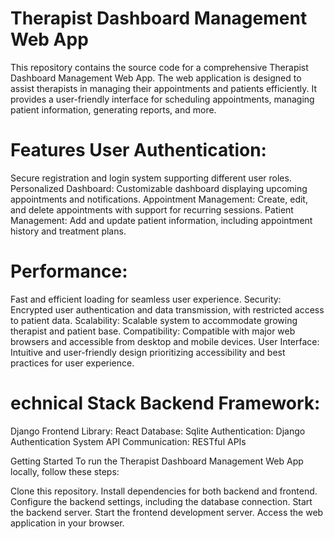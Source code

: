 
#   Therapist Dashboard Management Web App
 This repository contains the source code for a comprehensive Therapist Dashboard Management Web App. The web application is designed to assist therapists in managing their appointments and patients efficiently. It provides a user-friendly interface for scheduling appointments, managing patient information, generating reports, and more.

#    Features User Authentication: 
Secure registration and login system supporting different user roles. Personalized Dashboard: Customizable dashboard displaying upcoming appointments and notifications. Appointment Management: Create, edit, and delete appointments with support for recurring sessions. Patient Management: Add and update patient information, including appointment history and treatment plans.

#   Performance: 
Fast and efficient loading for seamless user experience. Security: Encrypted user authentication and data transmission, with restricted access to patient data. Scalability: Scalable system to accommodate growing therapist and patient base. Compatibility: Compatible with major web browsers and accessible from desktop and mobile devices. User Interface: Intuitive and user-friendly design prioritizing accessibility and best practices for user experience.

#   echnical Stack Backend Framework: 
Django Frontend Library: React Database: Sqlite Authentication: Django Authentication System API Communication: RESTful APIs


Getting Started To run the Therapist Dashboard Management Web App locally, follow these steps:

Clone this repository. Install dependencies for both backend and frontend. Configure the backend settings, including the database connection. Start the backend server. Start the frontend development server. Access the web application in your browser.